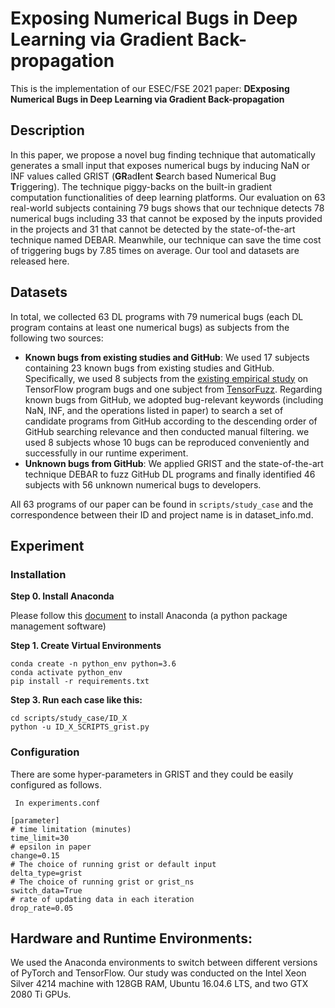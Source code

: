 # Exposing Numerical Bugs in Deep Learning via Gradient Back-propagation

This is the implementation of our ESEC/FSE 2021 paper:  **DExposing Numerical Bugs in Deep Learning via Gradient Back-propagation** 

## Description

In this paper, we propose a novel bug finding technique that automatically generates a small input that exposes numerical bugs by inducing NaN or INF values called GRIST (**GR**ad**I**ent **S**earch based Numerical Bug **T**riggering). The technique piggy-backs on the built-in gradient computation functionalities of deep learning platforms. Our evaluation on 63 real-world subjects  containing 79 bugs shows that our technique  detects 78 numerical bugs including 33 that cannot be exposed by the inputs provided in the projects and 31 that cannot be detected by the state-of-the-art technique named DEBAR. Meanwhile, our technique  can save the time cost of triggering bugs by 7.85 times on average. Our tool and datasets are released here. 

## Datasets

In total, we collected 63 DL programs with 79 numerical bugs (each DL program contains at least one numerical bugs) as subjects from the following two sources: 

- **Known bugs from existing studies and GitHub**: We used 17 subjects containing 23 known bugs from existing studies and GitHub. 
  Specifically, we used 8 subjects from the [existing empirical study](https://github.com/ForeverZyh/TensorFlow-Program-Bugs) on TensorFlow program bugs and one subject from [TensorFuzz](https://github.com/brain-research/tensorfuzz).
  Regarding known bugs from GitHub, we adopted bug-relevant keywords (including NaN, INF, and the operations listed in paper) to search a set of candidate programs from GitHub according to the descending order of GitHub searching relevance and then conducted manual filtering. we used 8 subjects whose 10 bugs can be reproduced conveniently and successfully in our runtime experiment.
- **Unknown bugs from GitHub**: We applied GRIST and the state-of-the-art technique DEBAR to fuzz GitHub DL programs and finally identified 46 subjects with 56 unknown numerical bugs to developers.

All 63 programs of our paper can be found in `scripts/study_case` and the correspondence between their ID and project name is in dataset_info.md.

## Experiment

### Installation

**Step 0. Install Anaconda**

Please follow this [document](https://docs.anaconda.com/anaconda/install/) to install Anaconda (a python package management software) 

**Step 1. Create Virtual Environments**

 ```shell
conda create -n python_env python=3.6
conda activate python_env
pip install -r requirements.txt
 ```

**Step 3. Run each case like this:**

```shell
cd scripts/study_case/ID_X
python -u ID_X_SCRIPTS_grist.py
```

### Configuration

There are some hyper-parameters in GRIST and they could be easily configured as follows.

` In experiments.conf`

```
[parameter]
# time limitation (minutes)
time_limit=30
# epsilon in paper
change=0.15
# The choice of running grist or default input
delta_type=grist
# The choice of running grist or grist_ns
switch_data=True
# rate of updating data in each iteration
drop_rate=0.05
```

## Hardware and Runtime Environments:

We used the Anaconda environments to switch between different versions of PyTorch and TensorFlow. Our study was conducted on the Intel Xeon Silver 4214 machine with 128GB RAM, Ubuntu 16.04.6 LTS, and two GTX 2080 Ti GPUs. 
